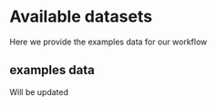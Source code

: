 # Available datasets

Here we provide the examples data for our workflow

## examples data

Will be updated
